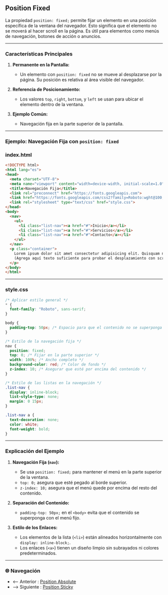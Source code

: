 ## **Position Fixed**

La propiedad `position: fixed;` permite fijar un elemento en una posición específica de la ventana del navegador. Esto significa que el elemento no se moverá al hacer scroll en la página. Es útil para elementos como menús de navegación, botones de acción o anuncios.

---

### **Características Principales**

1. **Permanente en la Pantalla:**
   - Un elemento con `position: fixed` no se mueve al desplazarse por la página. Su posición es relativa al área visible del navegador.

2. **Referencia de Posicionamiento:**
   - Los valores `top`, `right`, `bottom`, y `left` se usan para ubicar el elemento dentro de la ventana.

3. **Ejemplo Común:**
   - Navegación fija en la parte superior de la pantalla.

---

### **Ejemplo: Navegación Fija con `position: fixed`**

### **index.html**

```html
<!DOCTYPE html>
<html lang="es">
<head>
  <meta charset="UTF-8">
  <meta name="viewport" content="width=device-width, initial-scale=1.0">
  <title>Navegación Fija</title>
  <link rel="preconnect" href="https://fonts.googleapis.com">
  <link href="https://fonts.googleapis.com/css2?family=Roboto:wght@100;300;400;700&display=swap" rel="stylesheet">
  <link rel="stylesheet" type="text/css" href="style.css">
</head>
<body>
  <nav>
    <ul>
      <li class="list-nav"><a href="#">Inicio</a></li>
      <li class="list-nav"><a href="#">Servicios</a></li>
      <li class="list-nav"><a href="#">Contacto</a></li>
    </ul>
  </nav>
  <p class="container">
    Lorem ipsum dolor sit amet consectetur adipisicing elit. Quisquam numquam amet eaque labore eligendi doloremque harum quasi consectetur explicabo distinctio dolor ad ut, non deserunt animi asperiores. Ab, rerum iste...
    (Agrega aquí texto suficiente para probar el desplazamiento con scroll)
  </p>
</body>
</html>
```

---

### **style.css**

```css
/* Aplicar estilo general */
* {
  font-family: "Roboto", sans-serif;
}

body {
  padding-top: 50px; /* Espacio para que el contenido no se superponga con la navegación fija */
}

/* Estilo de la navegación fija */
nav {
  position: fixed;
  top: 0; /* Fijar en la parte superior */
  width: 100%; /* Ancho completo */
  background-color: red; /* Color de fondo */
  z-index: 10; /* Asegurar que esté por encima del contenido */
}

/* Estilo de las listas en la navegación */
.list-nav {
  display: inline-block;
  list-style-type: none;
  margin: 0 15px;
}

.list-nav a {
  text-decoration: none;
  color: white;
  font-weight: bold;
}
```

---

### **Explicación del Ejemplo**

1. **Navegación Fija (`nav`):**
   - Se usa `position: fixed;` para mantener el menú en la parte superior de la ventana.
   - `top: 0;` asegura que esté pegado al borde superior.
   - `z-index: 10;` asegura que el menú quede por encima del resto del contenido.

2. **Separación del Contenido:**
   - `padding-top: 50px;` en el `<body>` evita que el contenido se superponga con el menú fijo.

3. **Estilo de los Enlaces:**
   - Los elementos de la lista (`<li>`) están alineados horizontalmente con `display: inline-block;`.
   - Los enlaces (`<a>`) tienen un diseño limpio sin subrayados ni colores predeterminados.

---

### 🌐 Navegación

- <-- Anterior : [Position Absolute](Position%20Absolute.md)
- --> Siguiente : [Position Sticky](Position%20Sticky.md)
